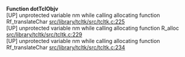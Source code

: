   
__Function dotTclObjv__  
  [UP] unprotected variable nm while calling allocating function Rf_translateChar [src/library/tcltk/src/tcltk.c:225](https://github.com/wch/r-source/blob/81d5de89501e9e7a4d5ce2c41e1d76b177faa1ad/src/library/tcltk/src/tcltk.c/#L225)  
  [UP] unprotected variable nm while calling allocating function R_alloc [src/library/tcltk/src/tcltk.c:229](https://github.com/wch/r-source/blob/81d5de89501e9e7a4d5ce2c41e1d76b177faa1ad/src/library/tcltk/src/tcltk.c/#L229)  
  [UP] unprotected variable nm while calling allocating function Rf_translateChar [src/library/tcltk/src/tcltk.c:234](https://github.com/wch/r-source/blob/81d5de89501e9e7a4d5ce2c41e1d76b177faa1ad/src/library/tcltk/src/tcltk.c/#L234)  

